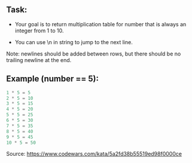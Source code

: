 ## Task:
- Your goal is to return multiplication table for number that is always an integer from 1 to 10.

- You can use \n in string to jump to the next line.

Note: newlines should be added between rows, but there should be no trailing newline at the end.

## Example (number == 5):
```javascript
1 * 5 = 5
2 * 5 = 10
3 * 5 = 15
4 * 5 = 20
5 * 5 = 25
6 * 5 = 30
7 * 5 = 35
8 * 5 = 40
9 * 5 = 45
10 * 5 = 50
```

Source:
https://www.codewars.com/kata/5a2fd38b55519ed98f0000ce